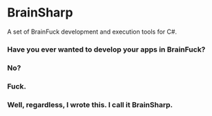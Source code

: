 # BrainSharp
A set of BrainFuck development and execution tools for C#.

### Have you ever wanted to develop your apps in BrainFuck?

### No?

### Fuck.

### Well, regardless, I wrote this. I call it BrainSharp.